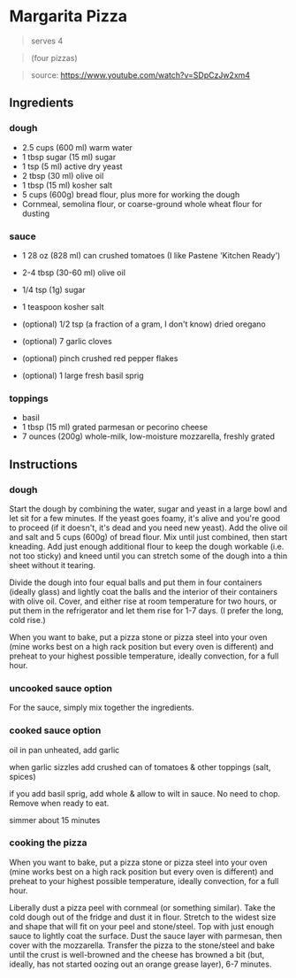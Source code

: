 # Margarita Pizza

> serves 4 

> (four pizzas)

> source: https://www.youtube.com/watch?v=SDpCzJw2xm4

## Ingredients 

### dough
- 2.5 cups (600 ml) warm water
- 1 tbsp sugar (15 ml) sugar
- 1 tsp (5 ml) active dry yeast
- 2 tbsp (30 ml) olive oil
- 1 tbsp (15 ml) kosher salt
- 5 cups (600g) bread flour, plus more for working the dough
- Cornmeal, semolina flour, or coarse-ground whole wheat flour for dusting

### sauce

- 1 28 oz (828 ml) can crushed tomatoes (I like Pastene 'Kitchen Ready')
- 2-4 tbsp (30-60 ml) olive oil
- 1/4 tsp (1g) sugar
- 1 teaspoon kosher salt

- (optional) 1/2 tsp (a fraction of a gram, I don't know) dried oregano
- (optional) 7 garlic cloves
- (optional) pinch crushed red pepper flakes
- (optional) 1 large fresh basil sprig

### toppings
- basil
- 1 tbsp (15 ml) grated parmesan or pecorino cheese
- 7 ounces (200g) whole-milk, low-moisture mozzarella, freshly grated

## Instructions

### dough

Start the dough by combining the water, sugar and yeast in a large bowl and let sit for a few minutes. If the yeast goes foamy, it's alive and you're good to proceed (if it doesn't, it's dead and you need new yeast). Add the olive oil and salt and 5 cups (600g) of bread flour. Mix until just combined, then start kneading. Add just enough additional flour to keep the dough workable (i.e. not too sticky) and kneed until you can stretch some of the dough into a thin sheet without it tearing. 

Divide the dough into four equal balls and put them in four containers (ideally glass) and lightly coat the balls and the interior of their containers with olive oil. Cover, and either rise at room temperature for two hours, or put them in the refrigerator and let them rise for 1-7 days. (I prefer the long, cold rise.)

When you want to bake, put a pizza stone or pizza steel into your oven (mine works best on a high rack position but every oven is different) and preheat to your highest possible temperature, ideally convection, for a full hour.

### uncooked sauce option

For the sauce, simply mix together the ingredients.

### cooked sauce option

oil in pan unheated, add garlic

when garlic sizzles add crushed can of tomatoes & other toppings (salt, spices)

if you add basil sprig, add whole & allow to wilt in sauce. No need to chop. Remove when ready to eat.

simmer about 15 minutes

### cooking the pizza 

When you want to bake, put a pizza stone or pizza steel into your oven (mine works best on a high rack position but every oven is different) and preheat to your highest possible temperature, ideally convection, for a full hour.

Liberally dust a pizza peel with cornmeal (or something similar). Take the cold dough out of the fridge and dust it in flour. Stretch to the widest size and shape that will fit on your peel and stone/steel. Top with just enough sauce to lightly coat the surface. Dust the sauce layer with parmesan, then cover with the mozzarella. Transfer the pizza to the stone/steel and bake until the crust is well-browned and the cheese has browned a bit (but, ideally, has not started oozing out an orange grease layer), 6-7 minutes.
